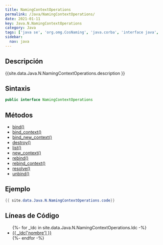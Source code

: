 ```yaml
---
title: NamingContextOperations
permalink: /Java/NamingContextOperations/
date: 2021-01-11
key: Java.N.NamingContextOperations
category: Java
tags: ['java se', 'org.omg.CosNaming', 'java.corba', 'interface java', 'Java 1.0']
sidebar: 
  nav: java
---
```


## Descripción
{{site.data.Java.N.NamingContextOperations.description }}

## Sintaxis
~~~java
public interface NamingContextOperations
~~~

## Métodos
* [bind()](/Java/NamingContextOperations/bind)
* [bind_context()](/Java/NamingContextOperations/bind_context)
* [bind_new_context()](/Java/NamingContextOperations/bind_new_context)
* [destroy()](/Java/NamingContextOperations/destroy)
* [list()](/Java/NamingContextOperations/list)
* [new_context()](/Java/NamingContextOperations/new_context)
* [rebind()](/Java/NamingContextOperations/rebind)
* [rebind_context()](/Java/NamingContextOperations/rebind_context)
* [resolve()](/Java/NamingContextOperations/resolve)
* [unbind()](/Java/NamingContextOperations/unbind)

## Ejemplo
~~~java
{{ site.data.Java.N.NamingContextOperations.code}}
~~~

## Líneas de Código
<ul>
{%- for _ldc in site.data.Java.N.NamingContextOperations.ldc -%}
   <li>
       <a href="{{_ldc['url'] }}">{{ _ldc['nombre'] }}</a>
   </li>
{%- endfor -%}
</ul>
